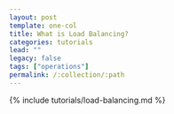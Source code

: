```yaml
---
layout: post
template: one-col
title: What is Load Balancing?
categories: tutorials
lead: ""
legacy: false
tags: ["operations"]
permalink: /:collection/:path
---
```


{% include tutorials/load-balancing.md %}

